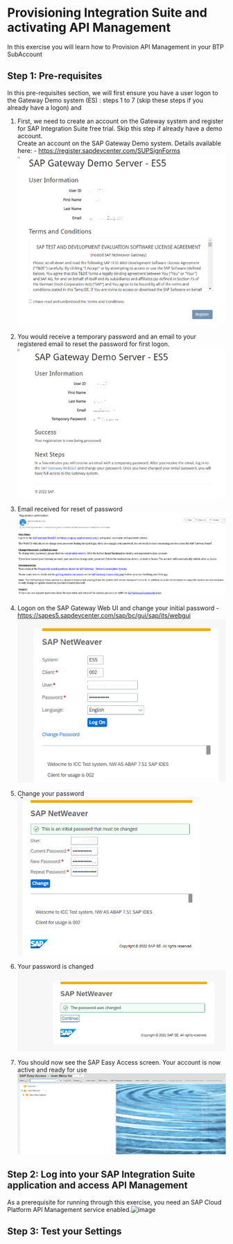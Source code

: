 # Provisioning Integration Suite and activating API Management

In this exercise you will learn how to Provision API Management in your BTP SubAccount


## Step 1: Pre-requisites
In this pre-requisites section, we will first ensure you have a user logon to the Gateway Demo system (ES) : steps 1 to 7 (skip these steps if you already have a logon) and 
1. First, we need to create an account on the Gateway system and register for SAP Integration Suite free trial. Skip this step if already have a demo account. 
<br>Create an account on the SAP Gateway Demo system. Details available here: - https://register.sapdevcenter.com/SUPSignForms 
<br>![](/exercises/ex0/images/Picture1.png)

2. You would receive a temporary password and an email to your registered email to reset the password for first logon.
<br>![](/exercises/ex0/images/image.png)
3. Email received for reset of password <br>![](/exercises/ex0/images/Picture3.png)

4. Logon on the SAP Gateway Web UI and change your initial password - https://sapes5.sapdevcenter.com/sap/bc/gui/sap/its/webgui <br>![](/exercises/ex0/images/Picture4.png)
5. Change your password <br>![](/exercises/ex0/images/Picture5.png)
6. Your password is changed <br>![](/exercises/ex0/images/Picture6.png)
7. You should now see the SAP Easy Access screen. Your account is now active and ready for use <br>![](/exercises/ex0/images/Picture7.png)


## Step 2: Log into your SAP Integration Suite application and access API Management 
As a prerequisite for running through this exercise, you need an SAP Cloud Platform API Management service enabled.![image](https://user-images.githubusercontent.com/24410896/197655320-cbf20aca-6ef6-4748-a8bc-586727e16054.png)


## Step 3: Test your Settings

